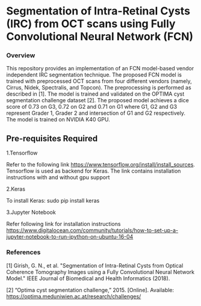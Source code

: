 # Segmentation of Intra-Retinal Cysts (IRC) from OCT scans using Fully Convolutional Neural Network (FCN)

### Overview 

This repository provides an implementation of an FCN model-based vendor independent IRC segmentation technique. The proposed FCN model is trained with preprocessed OCT scans from four different vendors (namely, Cirrus, Nidek, Spectralis, and Topcon). The preprocessing is performed as described in [1]. The model is trained and validated on the OPTIMA cyst segmentation challenge dataset [2]. The proposed model achieves a dice score of 0.73 on G3, 0.72 on G2 and 0.71 on G1 where G1, G2 and G3 represent Grader 1, Grader 2 and intersection of G1 and G2 respectively. The model is trained on NVIDIA K40 GPU.

## Pre-requisites Required

1.Tensorflow

Refer to the following link https://www.tensorflow.org/install/install_sources. Tensorflow is used as backend for Keras. The link contains installation instructions with and without gpu support

2.Keras

To install Keras: sudo pip install keras

3.Jupyter Notebook

Refer following link for installation instructions https://www.digitalocean.com/community/tutorials/how-to-set-up-a-jupyter-notebook-to-run-ipython-on-ubuntu-16-04


### References

[1] Girish, G. N., et al. "Segmentation of Intra-Retinal Cysts from Optical Coherence Tomography Images using a Fully Convolutional Neural Network Model." IEEE Journal of Biomedical and Health Informatics (2018).

[2] “Optima cyst segmentation challenge,” 2015. [Online]. Available: https://optima.meduniwien.ac.at/research/challenges/
